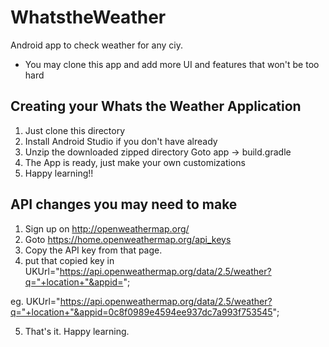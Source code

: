 # WhatstheWeather
Android app to check weather for any ciy.
* You may clone this app and add more UI and features that won't be too hard 

## Creating your Whats the Weather Application
1. Just clone this directory
2. Install Android Studio if you don't have already
3. Unzip the downloaded zipped directory Goto app -> build.gradle
4. The App is ready, just make your own customizations
5. Happy learning!!

## API changes you may need to make
1. Sign up on http://openweathermap.org/
2. Goto https://home.openweathermap.org/api_keys
3. Copy the API key from that page.
4. put that copied key in UKUrl="https://api.openweathermap.org/data/2.5/weather?q="+location+"&appid=<YOURAPIKEY>";

eg. UKUrl="https://api.openweathermap.org/data/2.5/weather?q="+location+"&appid=0c8f0989e4594ee937dc7a993f753545";

5. That's it. Happy learning.

